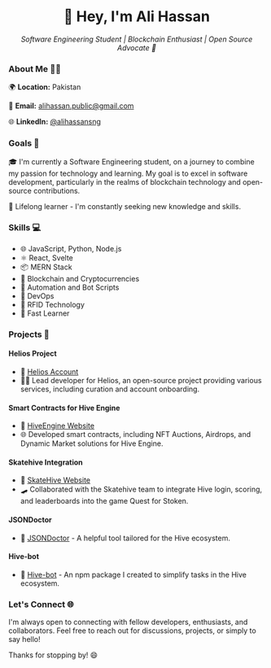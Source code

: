 <h1 align="center">👋 Hey, I'm Ali Hassan</h1>
<p align="center">
  <em>Software Engineering Student | Blockchain Enthusiast | Open Source Advocate 🚀</em>
</p>

### About Me 🧑‍💼

🌍 **Location:** Pakistan

📧 **Email:** [alihassan.public@gmail.com](mailto:alihassan.public@gmail.com)

🌐 **LinkedIn:** [@alihassansng](https://www.linkedin.com/in/alihassansng)

### Goals 🌟

🎓 I'm currently a Software Engineering student, on a journey to combine my passion for technology and learning. My goal is to excel in software development, particularly in the realms of blockchain technology and open-source contributions.

📖 Lifelong learner - I'm constantly seeking new knowledge and skills.

### Skills 💻

- 🌐 JavaScript, Python, Node.js
- ⚛️ React, Svelte
- 📦 MERN Stack
- 🌟 Blockchain and Cryptocurrencies
- 🤖 Automation and Bot Scripts
- 🤖 DevOps
- 🧬 RFID Technology
- 🧠 Fast Learner

### Projects 🚀

#### Helios Project
- 🔗 [Helios Account](https://peakd.com/@helios.voter/)
- 👨‍💻 Lead developer for Helios, an open-source project providing various services, including curation and account onboarding.

#### Smart Contracts for Hive Engine
- 🔗 [HiveEngine Website](https://tribaldex.com/)
- 🌐 Developed smart contracts, including NFT Auctions, Airdrops, and Dynamic Market solutions for Hive Engine.

#### Skatehive Integration
- 🔗 [SkateHive Website](https://www.skatehive.app)
- 🛹 Collaborated with the Skatehive team to integrate Hive login, scoring, and leaderboards into the game Quest for Stoken.

#### JSONDoctor
- 🧹 [JSONDoctor](https://jsondoctor.github.io) - A helpful tool tailored for the Hive ecosystem.

#### Hive-bot
- 🤖 [Hive-bot](https://www.npmjs.com/package/hive-bot) - An npm package I created to simplify tasks in the Hive ecosystem.

### Let's Connect 🌐

I'm always open to connecting with fellow developers, enthusiasts, and collaborators. Feel free to reach out for discussions, projects, or simply to say hello!

Thanks for stopping by! 😄
